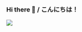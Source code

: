 ### Hi there 👋 / こんにちは！
![](https://github-profile-summary-cards.vercel.app/api/cards/profile-details?username=twoooooda&theme=vue)

<!--
**twoooooda/twoooooda** is a ✨ _special_ ✨ repository because its `README.md` (this file) appears on your GitHub profile.

Here are some ideas to get you started:

- 🔭 I’m currently working on ...
- 🌱 I’m currently learning ...
- 👯 I’m looking to collaborate on ...
- 🤔 I’m looking for help with ...
- 💬 Ask me about ...
- 📫 How to reach me: ...
- 😄 Pronouns: ...
- ⚡ Fun fact: ...
-->
